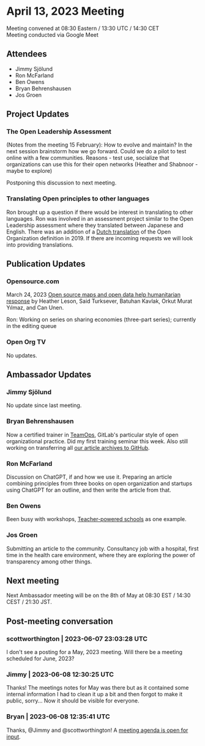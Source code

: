 # April 13, 2023 Meeting

Meeting convened at 08:30 Eastern / 13:30 UTC / 14:30 CET  
Meeting conducted via Google Meet

## Attendees
- Jimmy Sjölund
- Ron McFarland
- Ben Owens
- Bryan Behrenshausen
- Jos Groen

## Project Updates

### The Open Leadership Assessment
(Notes from the meeting 15 February):
How to evolve and maintain? In the next session brainstorm how we go forward.
Could we do a pilot to test online with a few communities. Reasons - test use, socialize that organizations can use this for their open networks (Heather and Shabnoor - maybe to explore)

Postponing this discussion to next meeting.

### Translating Open principles to other languages
Ron brought up a question if there would be interest in translating to other languages. Ron was involved in an assessment project similar to the Open Leadership assessment where they translated between Japanese and English. There was an addition of a [Dutch translation](https://github.com/open-organization/open-org-definition/tree/master/Translations/Dutch) of the Open Organization definition in 2019. If there are incoming requests we will look into providing translations.

## Publication Updates

### Opensource.com
March 24, 2023
[Open source maps and open data help humanitarian response](https://opensource.com/article/23/3/open-source-open-data-humanitarian-response) by Heather Leson,  Said Turksever, Batuhan Kavlak, Orkut Murat Yılmaz, and Can Unen.

Ron: Working on series on sharing economies (three-part series); currently in the editing queue

### Open Org TV
No updates.

## Ambassador Updates
### Jimmy Sjölund
No update since last meeting.

### Bryan Behrenshausen
Now a certified trainer in [TeamOps](https://about.gitlab.com/teamops/), GitLab's particular style of open organizational practice. Did my first training seminar this week. Also still working on transferring all [our article archives to GitHub](https://github.com/open-organization/editorial).

### Ron McFarland
Discussion on ChatGPT, if and how we use it. Preparing an article combining principles from three books on open organization and startups using ChatGPT for an outline, and then write the article from that.

### Ben Owens
Been busy with workshops, [Teacher-powered schools](https://www.teacherpowered.org/) as one example.

### Jos Groen
Submitting an article to the community. Consultancy job with a hospital,  first time in the health care environment, where they are exploring the power of transparency among other things.

## Next meeting
Next Ambassador meeting will be on the 8th of May at 08:30 EST / 14:30 CEST / 21:30 JST.

## Post-meeting conversation

### scottworthington | 2023-06-07 23:03:28 UTC

I don't see a posting for a May, 2023 meeting. Will there be a meeting scheduled for June, 2023?

### Jimmy | 2023-06-08 12:30:25 UTC

Thanks! The meetings notes for May was there but as it contained some internal information I had to clean it up a bit and then forgot to make it public, sorry... Now it should be visible for everyone.

### Bryan | 2023-06-08 12:35:41 UTC 

Thanks, @Jimmy and @scottworthington! A [meeting agenda is open for input](https://notes.theopenorganization.org/G32maTCxT6-2Gn97EerB6Q#).

